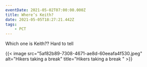 ```yaml
---
eventDate: 2021-05-02T07:00:00.000Z
title: Where’s Keith?
date: 2021-05-05T18:27:21.442Z
tags: 
    - PCT
---
```

Which one is Keith?? Hard to tell

{{< image src="5af82b89-7308-4671-ae8d-60eeafa4f530.jpeg" alt="Hikers taking a break" title="Hikers taking a break " >}}
